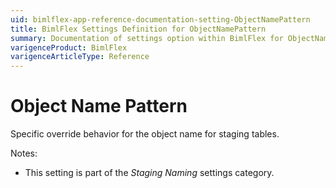 ```yaml
---
uid: bimlflex-app-reference-documentation-setting-ObjectNamePattern
title: BimlFlex Settings Definition for ObjectNamePattern
summary: Documentation of settings option within BimlFlex for ObjectNamePattern
varigenceProduct: BimlFlex
varigenceArticleType: Reference
---
```


# Object Name Pattern

Specific override behavior for the object name for staging tables.

Notes:

* This setting is part of the *Staging Naming* settings category.

